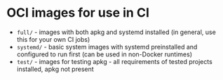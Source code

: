 # OCI images for use in CI

- `full/` - images with both apkg and systemd installed (in general, use this for your own CI jobs)
- `systemd/` - basic system images with systemd preinstalled and configured to run first (can be used in non-Docker runtimes)
- `test/` - images for testing apkg - all requirements of tested projects installed, apkg not present
